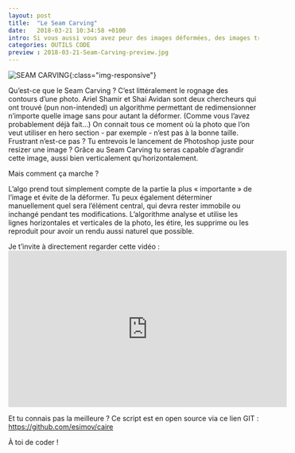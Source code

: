 ```yaml
---
layout: post
title:  "Le Seam Carving"
date:   2018-03-21 10:34:58 +0100
intro: Si vous aussi vous avez peur des images déformées, des images trop grandes, ou trop petites pour être à leur place... cet article est fait pour vous !
categories: OUTILS CODE
preview : 2018-03-21-Seam-Carving-preview.jpg
---
```


![SEAM CARVING](../../../../../assets/images/2018-03-21-Seam-Carving-content.jpg){:class="img-responsive"}

Qu’est-ce que le Seam Carving ? C’est littéralement le rognage des contours d’une photo. Ariel Shamir et Shai Avidan sont deux chercheurs qui ont trouvé (pun non-intended) un algorithme permettant de redimensionner n’importe quelle image sans pour autant la déformer. (Comme vous l’avez probablement déjà fait…)
On connait tous ce moment où la photo que l’on veut utiliser en hero section - par exemple - n’est pas à la bonne taille. Frustrant n’est-ce pas ? Tu entrevois le lancement de Photoshop juste pour resizer une image ?
Grâce au Seam Carving tu seras capable d’agrandir cette image, aussi bien verticalement qu’horizontalement.

Mais comment ça marche ?

L’algo prend tout simplement compte de la partie la plus « importante » de l’image et évite de la déformer. Tu peux également déterminer manuellement quel sera l’élément central, qui devra rester immobile ou inchangé pendant tes modifications.
L’algorithme analyse et utilise les lignes horizontales et verticales de la photo, les étire, les supprime ou les reproduit pour avoir un rendu aussi naturel que possible.


Je t’invite à directement regarder cette vidéo : <iframe width="560" height="315" src="https://www.youtube.com/embed/6NcIJXTlugc" frameborder="0" allow="autoplay; encrypted-media" allowfullscreen></iframe>

Et tu connais pas la meilleure ?
Ce script est en open source via ce lien GIT : https://github.com/esimov/caire

À toi de coder !
